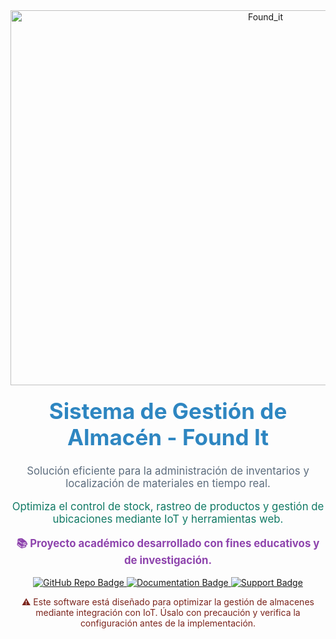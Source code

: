 <!-- Banner para Software de Gestión y Surtido de Almacén -->
<div align="center">
  <img src="https://i.imgur.com/ouVEluV.png" alt="Found_it" width="800" height="600"/>
  
  <h1 style="font-size: 2.5em; color: #2E86C1; margin-top: 20px;">Sistema de Gestión de Almacén - Found It</h1>
  
  <p style="font-size: 1.2em; color: #5D6D7E;">
    Solución eficiente para la administración de inventarios y localización de materiales en tiempo real.
  </p>

  <p style="font-size: 1.2em; color: #117A65;">
    Optimiza el control de stock, rastreo de productos y gestión de ubicaciones mediante IoT y herramientas web.
  </p>

  <p style="font-size: 1.2em; color: #8E44AD; font-weight: bold;">
    📚 Proyecto académico desarrollado con fines educativos y de investigación.
  </p>

  <p>
    <a href="https://github.com/tu-usuario/tu-repositorio" target="_blank">
      <img src="https://img.shields.io/badge/GitHub-Repo-blue?style=for-the-badge&logo=github" alt="GitHub Repo Badge" />
    </a>
    <a href="https://your-documentation-link.com" target="_blank">
      <img src="https://img.shields.io/badge/Documentación-Manual%20de%20Usuario-important?style=for-the-badge&logo=readthedocs" alt="Documentation Badge" />
    </a>
    <a href="https://your-support-link.com" target="_blank">
      <img src="https://img.shields.io/badge/Soporte-Contactar-green?style=for-the-badge&logo=telegram" alt="Support Badge" />
    </a>
  </p>

  <p style="font-size: 1em; color: #7B241C;">
    ⚠️ Este software está diseñado para optimizar la gestión de almacenes mediante integración con IoT.  
    Úsalo con precaución y verifica la configuración antes de la implementación.
  </p>
</div>
